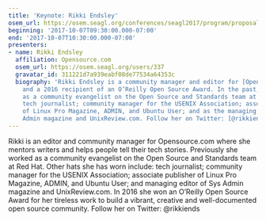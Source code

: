 ```yaml
---
title: 'Keynote: Rikki Endsley'
osem_url: https://osem.seagl.org/conferences/seagl2017/program/proposals/406
beginning: '2017-10-07T09:30:00.000-07:00'
end: '2017-10-07T10:30:00.000-07:00'
presenters:
- name: Rikki Endsley
  affiliation: Opensource.com
  osem_url: https://osem.seagl.org/users/337
  gravatar_id: 311221d7a939eabf08de77534a64353c
  biography: 'Rikki Endsley is a community manager and editor for [Opensource.com](https://opensource.com/),
    and a 2016 recipient of an O’Reilly Open Source Award. In the past, she worked
    as a community evangelist on the Open Source and Standards team at Red Hat; freelance
    tech journalist; community manager for the USENIX Association; associate publisher
    of Linux Pro Magazine, ADMIN, and Ubuntu User; and as the managing editor of Sys
    Admin magazine and UnixReview.com. Follow her on Twitter: [@rikkiends](https://twitter.com/rikkiends).'
---
```


Rikki is an editor and community manager for Opensource.com where she mentors writers and helps people tell their tech stories. Previously she worked as a community evangelist on the Open Source and Standards team at Red Hat. Other hats she has worn include: tech journalist; community manager for the USENIX Association; associate publisher of Linux Pro Magazine, ADMIN, and Ubuntu User; and managing editor of Sys Admin magazine and UnixReview.com. In 2016 she won an O’Reilly Open Source Award for her tireless work to build a vibrant, creative and well-documented open source community. Follow her on Twitter: @rikkiends
